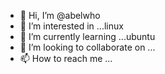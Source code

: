 - 👋 Hi, I’m @abelwho
- 👀 I’m interested in ...linux
- 🌱 I’m currently learning ...ubuntu
- 💞️ I’m looking to collaborate on ...
- 📫 How to reach me ...

<!---
abelwho/abelwho is a ✨ special ✨ repository because its `README.md` (this file) appears on your GitHub profile.
You can click the Preview link to take a look at your changes.
--->
